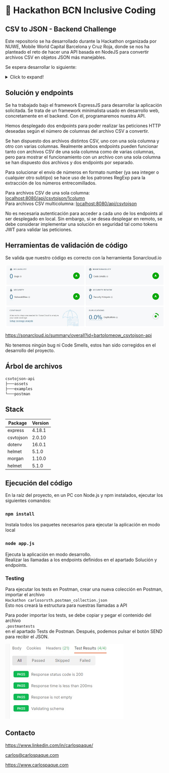 # 🌟 Hackathon BCN Inclusive Coding
## CSV to JSON - Backend Challenge

Este repositorio se ha desarrollado durante la Hackathon organizada por NUWE, Mobile World Capital Barcelona y Cruz Roja, donde se nos ha planteado el reto de hacer una API basada en NodeJS para convertir archivos CSV en objetos JSON más manejables.

Se espera desarrollar lo siguiente:

<details>

<summary>Click to expand!</summary>

Hay veces que los datos no siempre nos llegan como queremos. Cuando los usuarios suben datos no suelen hacerlo en json ni formatos fácilmente trabajables desde el código. Es por eso que este reto se basa en eso: crear una función que convierta un archivo CSV y devuelva un json con los datos.

Se pueden utilizar paquetes y librerías. No es necesario crear un nuevo archivo json, solo devolverlo a través de una llamada a la API.

Stack propuesto: NodeJS

</details>

## Solución y endpoints

Se ha trabajado bajo el framework ExpressJS para desarrollar la aplicación solicitada. Se trata de un framework minimalista usado en desarrollo web, concretamente en el backend. Con él, programaremos nuestra API.

Hemos desplegado dos endpoints para poder realizar las peticiones HTTP deseadas según el número de columnas del archivo CSV a convertir.

Se han dispuesto dos archivos distintos CSV, uno con una sola columna y otro con varias columnas. Realmente ambos endpoints pueden funcionar tanto con archivos CSV de una sola columna como de varias columnas, pero para mostrar el funcionamiento con un archivo con una sola columna se han dispuesto dos archivos y dos endpoints por separado.

Para solucionar el envío de números en formato number (ya sea integer o cualquier otro subtipo) se hace uso de los patrones RegExp para la extracción de los números entrecomillados.


Para archivos CSV de una sola columna:
[localhost:8080/api/csvtojson/1column](http://localhost:8080/api/csvtojson/1column)\
Para archivos CSV multicolumna: [localhost:8080/api/csvtojson](http://localhost:8080/api/csvtojson)


No es necesaria autenticación para acceder a cada uno de los endpoints al ser desplegado en local. Sin embargo, si se desea desplegar en remoto, se debe considerar implementar una solución en seguridad tal como tokens JWT para validar las peticiones.

## Herramientas de validación de código

Se valida que nuestro código es correcto con la herramienta Sonarcloud.io

![SonarCloud](https://raw.githubusercontent.com/bartolomeow/csvtojson-api/master/assets/SonarCloud.jpg)

https://sonarcloud.io/summary/overall?id=bartolomeow_csvtojson-api

No tenemos ningún bug ni Code Smells, estos han sido corregidos en el desarrollo del proyecto.

## Árbol de archivos

```
csvtojson-api
├───assets
├───examples
└───postman
```

## Stack

| Package         | Version |
| --------------- | ------- |
| express         | 4.18.1  |
| csvtojson       | 2.0.10  |
| dotenv          | 16.0.1  |
| helmet          | 5.1.0   |
| morgan          | 1.10.0  |
| helmet          | 5.1.0   |

## Ejecución del código

En la raíz del proyecto, en un PC con Node.js y npm instalados, ejecutar los siguientes comandos:

### `npm install`

Instala todos los paquetes necesarios para ejecutar la aplicación en modo local

### `node app.js`

Ejecuta la aplicación en modo desarrollo.\
Realizar las llamadas a los endpoints definidos en el apartado Solución y endpoints.

### Testing

Para ejecutar los tests en Postman, crear una nueva colección en Postman, importar el archivo \
`Hackathon carlosorsth.postman_collection.json`\
Esto nos creará la estructura para nuestras llamadas a API

Para poder importar los tests, se debe copiar y pegar el contenido del archivo\
`.postmantests`\
en el apartado Tests de Postman.
Después, podemos pulsar el botón SEND para recibir el JSON.

![Postman](https://raw.githubusercontent.com/bartolomeow/csvtojson-api/master/assets/Postman.jpg)

## Contacto

https://www.linkedin.com/in/carlospaque/

carlos@carlospaque.com

https://www.carlospaque.com



